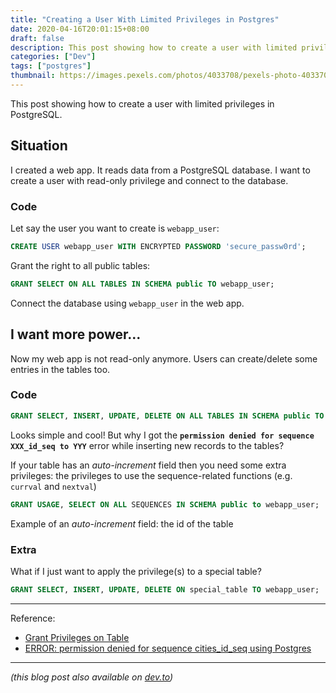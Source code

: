 ```yaml
---
title: "Creating a User With Limited Privileges in Postgres"
date: 2020-04-16T20:01:15+08:00
draft: false
description: This post showing how to create a user with limited privileges in PostgreSQL.
categories: ["Dev"]
tags: ["postgres"]
thumbnail: https://images.pexels.com/photos/4033708/pexels-photo-4033708.jpeg?auto=compress&cs=tinysrgb&dpr=2&h=420&w=1000
---
```


This post showing how to create a user with limited privileges in PostgreSQL.

## Situation
I created a web app. It reads data from a PostgreSQL database. I want to create a user with read-only privilege and connect to the database.

### Code 
Let say the user you want to create is `webapp_user`:

``` sql
CREATE USER webapp_user WITH ENCRYPTED PASSWORD 'secure_passw0rd';
```

Grant the right to all public tables:

``` sql
GRANT SELECT ON ALL TABLES IN SCHEMA public TO webapp_user;
```

Connect the database using `webapp_user` in the web app.

## I want more power...
Now my web app is not read-only anymore. Users can create/delete some entries in the tables too.

### Code

``` sql
GRANT SELECT, INSERT, UPDATE, DELETE ON ALL TABLES IN SCHEMA public TO webapp_user;
```

Looks simple and cool! But why I got the **`permission denied for sequence XXX_id_seq to YYY`** error while inserting new records to the tables?

If your table has an *auto-increment* field then you need some extra privileges: the privileges to use the sequence-related functions (e.g. `currval` and `nextval`)

``` sql
GRANT USAGE, SELECT ON ALL SEQUENCES IN SCHEMA public to webapp_user;
```

Example of an *auto-increment* field: the id of the table

### Extra
What if I just want to apply the privilege(s) to a special table?

```sql
GRANT SELECT, INSERT, UPDATE, DELETE ON special_table TO webapp_user;
```

---
Reference:
- [Grant Privileges on Table](https://www.techonthenet.com/postgresql/grant_revoke.php)
- [ERROR: permission denied for sequence cities_id_seq using Postgres](https://stackoverflow.com/q/9325017)

---

*(this blog post also available on [dev.to](https://dev.to/bemnlam/creating-a-user-with-limited-privileges-in-postgres-5ee7/edit))*